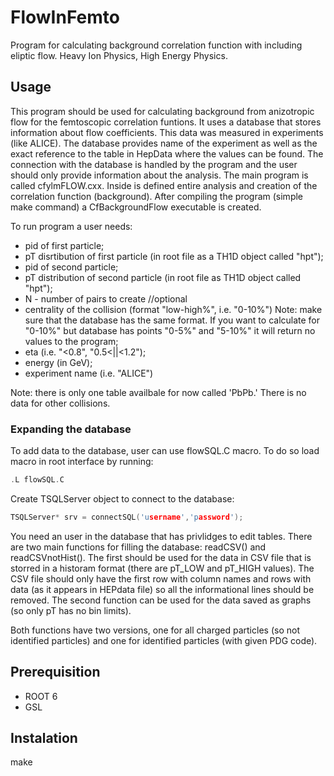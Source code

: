 # FlowInFemto
Program for calculating background correlation function with including eliptic flow. Heavy Ion Physics, High Energy Physics.

## Usage
This program should be used for calculating background from anizotropic flow for the femtoscopic correlation funtions. It uses a database that stores information about flow coefficients. This data was measured in experiments (like ALICE). The database provides name of the experiment as well as the exact reference to the table in HepData where the values can be found. The connection with the database is handled by the program and the user should only provide information about the analysis. The main program is called cfylmFLOW.cxx. Inside is defined entire analysis and creation of the correlation function (background). After compiling the program (simple make command) a CfBackgroundFlow executable is created.

To run program a user needs:
- pid of first particle;
- pT disrtibution of first particle (in root file as a TH1D object called "hpt");
- pid of second particle;
- pT distribution of second particle (in root file as TH1D object called "hpt");
- N - number of pairs to create
//optional
- centrality of the collision (format "low-high%", i.e. "0-10%") Note: make sure that the database has the same format. If you want to calculate for "0-10%" but database has points "0-5%" and "5-10%" it will return no values to the program;
- eta (i.e. "<0.8", "0.5<||<1.2");
- energy (in GeV);
- experiment name (i.e. "ALICE")

Note: there is only one table availbale for now called 'PbPb.' There is no data for other collisions.

### Expanding the database 
To add data to the database, user can use flowSQL.C macro. To do so load macro in root interface by running:
````C
.L flowSQL.C
````
Create TSQLServer object to connect to the database:
````C
TSQLServer* srv = connectSQL('username','password');
````
You need an user in the database that has privlidges to edit tables.
There are two main functions for filling the database: readCSV() and readCSVnotHist(). The first should be used for the data in CSV file that is storred in a historam format (there are pT_LOW and pT_HIGH values). The CSV file should only have the first row with column names and rows with data (as it appears in HEPdata file) so all the informational lines should be removed. The second function can be used for the data saved as graphs (so only pT has no bin limits).
  
Both functions have two versions, one for all charged particles (so not identified particles) and one for identified particles (with given PDG code).

## Prerequisition
- ROOT 6
- GSL

## Instalation
make 
